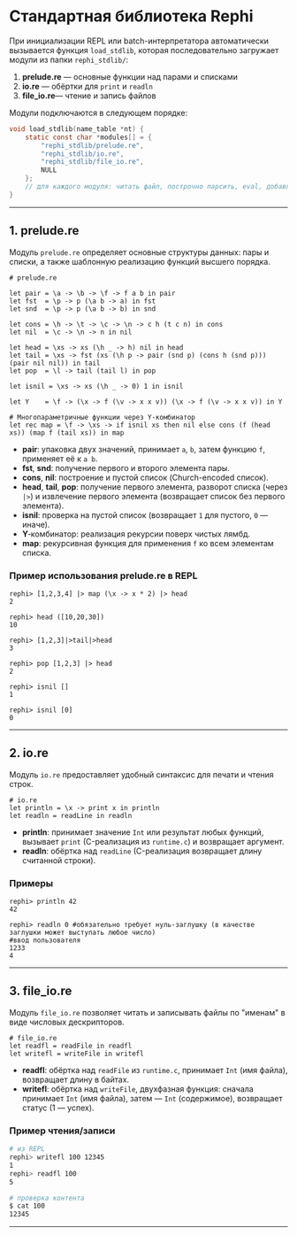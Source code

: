 

# Стандартная библиотека Rephi

При инициализации REPL или batch-интерпретатора автоматически вызывается функция `load_stdlib`, которая последовательно загружает модули из папки `rephi_stdlib/`:

1. **prelude.re** — основные функции над парами и списками
2. **io.re**     — обёртки для `print` и `readln`
3. **file\_io.re**— чтение и запись файлов

Модули подключаются в следующем порядке:

```c
void load_stdlib(name_table *nt) {
    static const char *modules[] = {
        "rephi_stdlib/prelude.re",
        "rephi_stdlib/io.re",
        "rephi_stdlib/file_io.re",
        NULL
    };
    // для каждого модуля: читать файл, построчно парсить, eval, добавлять в name_table
}
```

---

## 1. prelude.re

Модуль `prelude.re` определяет основные структуры данных: пары и списки, а также шаблонную реализацию функций высшего порядка.

```re
# prelude.re

let pair = \a -> \b -> \f -> f a b in pair
let fst  = \p -> p (\a b -> a) in fst
let snd  = \p -> p (\a b -> b) in snd

let cons = \h -> \t -> \c -> \n -> c h (t c n) in cons
let nil  = \c -> \n -> n in nil

let head = \xs -> xs (\h _ -> h) nil in head
let tail = \xs -> fst (xs (\h p -> pair (snd p) (cons h (snd p))) (pair nil nil)) in tail
let pop  = \l -> tail (tail l) in pop

let isnil = \xs -> xs (\h _ -> 0) 1 in isnil

let Y    = \f -> (\x -> f (\v -> x x v)) (\x -> f (\v -> x x v)) in Y

# Многопараметричные функции через Y-комбинатор
let rec map = \f -> \xs -> if isnil xs then nil else cons (f (head xs)) (map f (tail xs)) in map
```

* **pair**: упаковка двух значений, принимает `a`, `b`, затем функцию `f`, применяет её к `a b`.
* **fst**, **snd**: получение первого и второго элемента пары.
* **cons**, **nil**: построение и пустой список (Church-encoded список).
* **head**, **tail**, **pop**: получение первого элемента, разворот списка (через `|>`) и извлечение первого элемента (возвращает список без первого элемента).
* **isnil**: проверка на пустой список (возвращает `1` для пустого, `0` — иначе).
* **Y**‑комбинатор: реализация рекурсии поверх чистых лямбд.
* **map**: рекурсивная функция для применения `f` ко всем элементам списка.

### Пример использования prelude.re в REPL

```repl
rephi> [1,2,3,4] |> map (\x -> x * 2) |> head
2

rephi> head ([10,20,30])
10

rephi> [1,2,3]|>tail|>head
3

rephi> pop [1,2,3] |> head
2

rephi> isnil []
1

rephi> isnil [0]
0
```

---

## 2. io.re

Модуль `io.re` предоставляет удобный синтаксис для печати и чтения строк.

```re
# io.re
let println = \x -> print x in println
let readln = readLine in readln
```

* **println**: принимает значение `Int` или результат любых функций, вызывает `print` (C-реализация из `runtime.c`) и возвращает аргумент.
* **readln**: обёртка над `readLine` (C-реализация возвращает длину считанной строки).

### Примеры

```repl
rephi> println 42
42

rephi> readln 0 #обязательно требует нуль-заглушку (в качестве заглушки может выступать любое число)
#ввод пользователя
1233
4
```

---

## 3. file\_io.re

Модуль `file_io.re` позволяет читать и записывать файлы по "именам" в виде числовых дескрипторов.

```re
# file_io.re
let readfl = readFile in readfl
let writefl = writeFile in writefl
```

* **readfl**: обёртка над `readFile` из `runtime.c`, принимает `Int` (имя файла), возвращает длину в байтах.
* **writefl**: обёртка над `writeFile`, двухфазная функция: сначала принимает `Int` (имя файла), затем — `Int` (содержимое), возвращает статус (1 — успех).

### Пример чтения/записи

```bash
# из REPL
rephi> writefl 100 12345
1
rephi> readfl 100
5

# проверка контента
$ cat 100
12345
```

---

